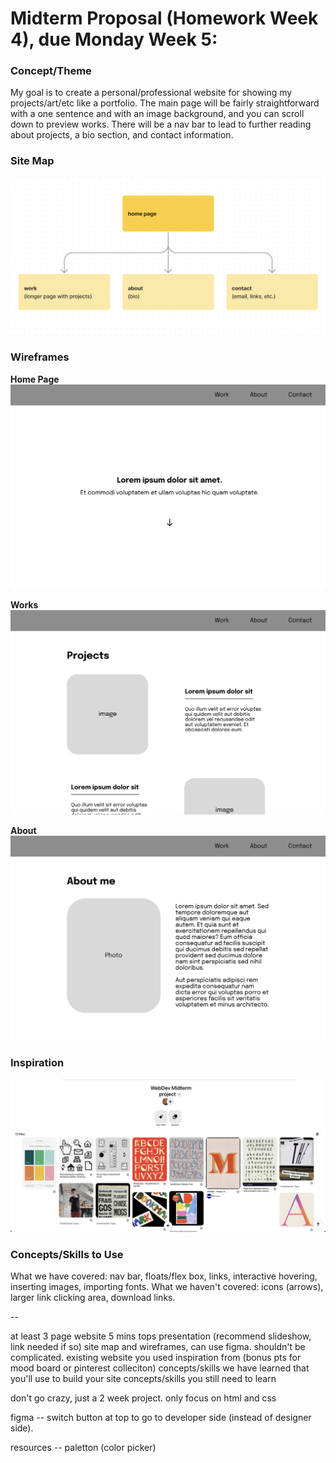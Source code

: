 # Midterm Proposal (Homework Week 4), due Monday Week 5: 

### Concept/Theme
My goal is to create a personal/professional website for showing my projects/art/etc like a portfolio. The main page will be fairly straightforward with a one sentence and with an image background, and you can scroll down to preview works. There will be a nav bar to lead to further reading about projects, a bio section, and contact information.

### Site Map
![site map](Homework/site-map.png "Site Map")

### Wireframes
**Home Page**
![home page wireframe](./Homework/wireframe-home-page.png "home page wireframe")


**Works**
![works wireframe](./Homework/wireframe-works.png "works page wireframe")


**About**
![about wireframe](./Homework/wireframe-about.png "about page wireframe")


### Inspiration
![pinterest board](./Homework/pinterest-board.png "inspiration")


### Concepts/Skills to Use
What we have covered: nav bar, floats/flex box, links, interactive hovering, inserting images, importing fonts.
What we haven't covered: icons (arrows), larger link clicking area, download links.


-- 

at least 3 page website
5 mins tops presentation (recommend slideshow, link needed if so)
site map and wireframes, can use figma. shouldn't be complicated.
existing website you used inspiration from (bonus pts for mood board or pinterest colleciton)
concepts/skills we have learned that you'll use to build your site
concepts/skills you still need to learn

don't go crazy, just a 2 week project. only focus on html and css

figma -- switch button at top to go to developer side (instead of designer side).

resources -- paletton (color picker)